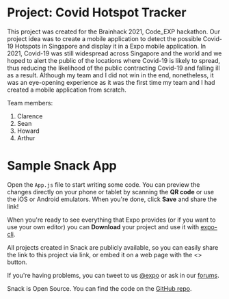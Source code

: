 # Project: Covid Hotspot Tracker

This project was created for the Brainhack 2021, Code_EXP hackathon. Our project idea was to create a mobile application to detect the possible Covid-19 Hotspots in Singapore and display it in a Expo mobile application. In 2021, Covid-19 was still widespread across Singapore and the world and we hoped to alert the public of the locations where Covid-19 is likely to spread, thus reducing the likelihood of the public contracting Covid-19 and falling ill as a result.
Although my team and I did not win in the end, nonetheless, it was an eye-opening experience as it was the first time my team and I had created a mobile application from scratch. 

Team members:
1. Clarence
2. Sean
3. Howard
4. Arthur

# Sample Snack App
Open the `App.js` file to start writing some code. You can preview the changes directly on your phone or tablet by scanning the **QR code** or use the iOS or Android emulators. When you're done, click **Save** and share the link!

When you're ready to see everything that Expo provides (or if you want to use your own editor) you can **Download** your project and use it with [expo-cli](https://docs.expo.io/get-started/installation).

All projects created in Snack are publicly available, so you can easily share the link to this project via link, or embed it on a web page with the <> button.

If you're having problems, you can tweet to us [@expo](https://x.com/expo) or ask in our [forums](https://forums.expo.dev/c/snack).

Snack is Open Source. You can find the code on the [GitHub repo](https://github.com/expo/snack).


